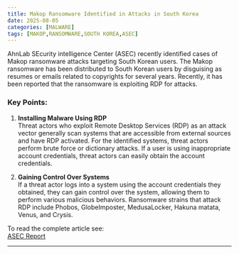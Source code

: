 ```yaml
---
title: Makop Ransomware Identified in Attacks in South Korea
date: 2025-08-05
categories: [MALWARE]
tags: [MAKOP,RANSOMWARE,SOUTH KOREA,ASEC]
---
```


AhnLab SEcurity intelligence Center (ASEC) recently identified cases of Makop ransomware attacks targeting South Korean users. The Makop ransomware has been distributed to South Korean users by disguising as resumes or emails related to copyrights for several years. Recently, it has been reported that the ransomware is exploiting RDP for attacks.

### Key Points:
1. **Installing Malware Using RDP**  
Threat actors who exploit Remote Desktop Services (RDP) as an attack vector generally scan systems that are accessible from external sources and have RDP activated. For the identified systems, threat actors perform brute force or dictionary attacks. If a user is using inappropriate account credentials, threat actors can easily obtain the account credentials.

2. **Gaining Control Over Systems**  
If a threat actor logs into a system using the account credentials they obtained, they can gain control over the system, allowing them to perform various malicious behaviors. Ransomware strains that attack RDP include Phobos, GlobeImposter, MedusaLocker, Hakuna matata, Venus, and Crysis.

To read the complete article see:  
[ASEC Report](https://asec.ahnlab.com/en/89397/)  

---